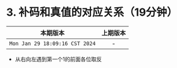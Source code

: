 # 3. 补码和真值的对应关系（19分钟）

|本期版本|上期版本
|:---:|:---:
`Mon Jan 29 18:09:16 CST 2024` | -

* 从右向左遇到第一个1的前面各位取反